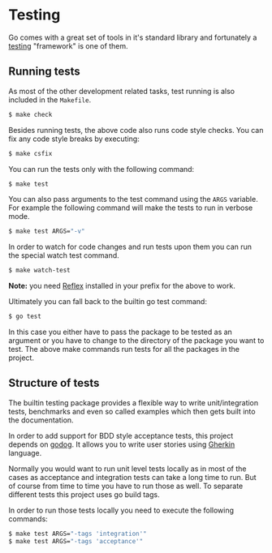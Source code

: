 # Testing

Go comes with a great set of tools in it's standard library and fortunately a [testing](https://golang.org/pkg/testing/) "framework" is one of them.


## Running tests

As most of the other development related tasks, test running is also included in the `Makefile`.

``` bash
$ make check
```

Besides running tests, the above code also runs code style checks. You can fix any code style breaks by executing:

``` bash
$ make csfix
```

You can run the tests only with the following command:

``` bash
$ make test
```

You can also pass arguments to the test command using the `ARGS` variable.
For example the following command will make the tests to run in verbose mode.

``` bash
$ make test ARGS="-v"
```

In order to watch for code changes and run tests upon them you can run the special watch test command.

``` bash
$ make watch-test
```

**Note:** you need [Reflex](https://github.com/cespare/reflex) installed in your prefix for the above to work.

Ultimately you can fall back to the builtin go test command:

``` bash
$ go test
```

In this case you either have to pass the package to be tested as an argument or you have to change to the directory of the package you want to test.
The above make commands run tests for all the packages in the project.


## Structure of tests

The builtin testing package provides a flexible way to write unit/integration tests, benchmarks and even so called examples which then gets built into the documentation.

In order to add support for BDD style acceptance tests, this project depends on [godog](https://github.com/DATA-DOG/godog). It allows you to write user stories using [Gherkin](https://github.com/cucumber/cucumber/wiki/Gherkin) language.

Normally you would want to run unit level tests locally as in most of the cases as acceptance and integration tests can take a long time to run.
But of course from time to time you have to run those as well. To separate different tests this project uses go build tags.

In order to run those tests locally you need to execute the following commands:

``` bash
$ make test ARGS="-tags 'integration'"
$ make test ARGS="-tags 'acceptance'"
```
